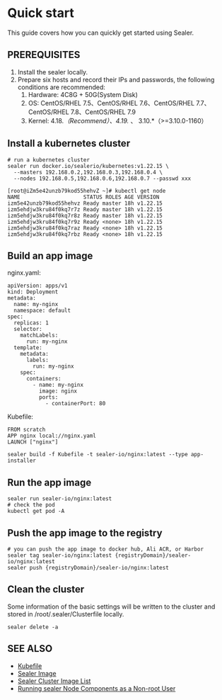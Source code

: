 # Quick start

This guide covers how you can quickly get started using Sealer.

## PREREQUISITES

1. Install the sealer locally.
2. Prepare six hosts and record their IPs and passwords, the following conditions are recommended:
   1. Hardware: 4C8G + 50G(System Disk)
   2. OS: CentOS/RHEL 7.5、CentOS/RHEL 7.6、CentOS/RHEL 7.7、CentOS/RHEL 7.8、CentOS/RHEL 7.9
   3. Kernel: 4.18.*（Recommend）、4.19.* 、 3.10.*（>=3.10.0-1160）

## Install a kubernetes cluster

```shell
# run a kubernetes cluster
sealer run docker.io/sealerio/kubernetes:v1.22.15 \
  --masters 192.168.0.2,192.168.0.3,192.168.0.4 \
  --nodes 192.168.0.5,192.168.0.6,192.168.0.7 --passwd xxx
```

```shell
[root@iZm5e42unzb79kod55hehvZ ~]# kubectl get node
NAME                    STATUS ROLES AGE VERSION
izm5e42unzb79kod55hehvz Ready master 18h v1.22.15
izm5ehdjw3kru84f0kq7r7z Ready master 18h v1.22.15
izm5ehdjw3kru84f0kq7r8z Ready master 18h v1.22.15
izm5ehdjw3kru84f0kq7r9z Ready <none> 18h v1.22.15
izm5ehdjw3kru84f0kq7raz Ready <none> 18h v1.22.15
izm5ehdjw3kru84f0kq7rbz Ready <none> 18h v1.22.15
```

## Build an app image

nginx.yaml:

```shell
apiVersion: apps/v1
kind: Deployment
metadata:
  name: my-nginx
  namespace: default
spec:
  replicas: 1
  selector:
    matchLabels:
      run: my-nginx
  template:
    metadata:
      labels:
        run: my-nginx
    spec:
      containers:
        - name: my-nginx
          image: nginx
          ports:
            - containerPort: 80
```

Kubefile:

```shell
FROM scratch
APP nginx local://nginx.yaml
LAUNCH ["nginx"]
```

```shell
sealer build -f Kubefile -t sealer-io/nginx:latest --type app-installer
```

## Run the app image

```shell
sealer run sealer-io/nginx:latest
# check the pod
kubectl get pod -A
```

## Push the app image to the registry

```shell
# you can push the app image to docker hub, Ali ACR, or Harbor
sealer tag sealer-io/nginx:latest {registryDomain}/sealer-io/nginx:latest
sealer push {registryDomain}/sealer-io/nginx:latest
```

## Clean the cluster

Some information of the basic settings will be written to the cluster and stored in /root/.sealer/Clusterfile locally.

```shell
sealer delete -a
```

## SEE ALSO

+ [Kubefile](../concept/kubefile.md)
+ [Sealer Image](../concept/sealer-image.md)
+ [Sealer Cluster Image List](../sealer-images/cluster-images.md)
+ [Running sealer Node Components as a Non-root User](../advanced/use-sealer-rootless.md)
